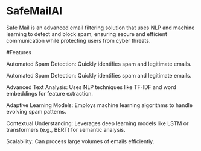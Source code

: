 
# SafeMailAI

<p>Safe Mail is an advanced email filtering solution that uses NLP and machine learning to detect and block spam, ensuring secure and efficient communication while protecting users from cyber threats.</p>

#Features

<p>Automated Spam Detection: Quickly identifies spam and legitimate emails.</p>
<p>Automated Spam Detection: Quickly identifies spam and legitimate emails.</p>
<p>Advanced Text Analysis: Uses NLP techniques like TF-IDF and word embeddings for feature extraction.</p>
<p>Adaptive Learning Models: Employs machine learning algorithms to handle evolving spam patterns.</p>
<p>Contextual Understanding: Leverages deep learning models like LSTM or transformers (e.g., BERT) for semantic analysis.</p>
<p>Scalability: Can process large volumes of emails efficiently.</p>
